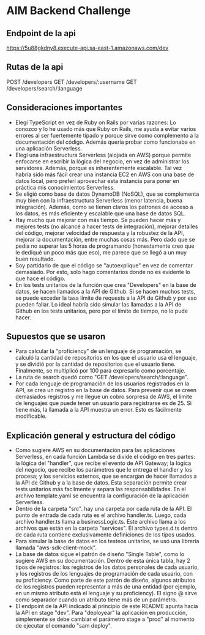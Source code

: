 # AIM Backend Challenge

## Endpoint de la api

https://5u88gkdny8.execute-api.sa-east-1.amazonaws.com/dev

## Rutas de la api

POST /developers
GET /developers/:username
GET /developers/search/:language

## Consideraciones importantes

- Elegí TypeScript en vez de Ruby on Rails por varias razones: Lo conozco y lo he usado más que Ruby on Rails, me ayuda a evitar varios errores al ser fuertemente tipado y porque sirve como complemento a la documentación del código. Además quería probar como funcionaba en una aplicación Serverless.
- Elegí una infraestructura Serverless (alojada en AWS) porque permite enfocarse en escribir la lógica del negocio, en vez de administrar los servidores. Además, porque es inherentemente escalable. Tal vez habría sido más fácil crear una instancia EC2 en AWS con una base de datos local, pero preferí aprovechar esta instancia para poner en práctica mis conocimientos Serverless.
- Se eligió como base de datos DynamoDB (NoSQL), que se complementa muy bien con la infraestructura Serverless (menor latencia, buena integración). Además, como se tienen claros los patrones de acceso a los datos, es más eficiente y escalable que una base de datos SQL. 
- Hay mucho que mejorar con más tiempo. Se pueden hacer más y mejores tests (no alcancé a hacer tests de integración), mejorar detalles del código, mejorar velocidad de respuesta y la robustez de la API, mejorar la documentación, entre muchas cosas más. Pero dado que se pedía no superar las 5 horas de programando (honestamente creo que le dediqué un poco más que eso), me parece que se llegó a un muy buen resultado.
- Soy partidario de que el código se "autoexplique" en vez de comentar demasiado. Por esto, solo hago comentarios donde no es evidente lo que hace el código.
- En los tests unitarios de la función que crea "Developers" en la base de datos, se hacen llamados a la API de Github. Si se hacen muchos tests, se puede exceder la tasa límite de requests a la API de Github y por eso pueden fallar. Lo ideal habría sido simular las llamadas a la API de Github en los tests unitarios, pero por el límite de tiempo, no lo pude hacer.

## Supuestos que se usaron

- Para calcular la "proficiency" de un lenguaje de programación, se calculó la cantidad de repositorios en los que el usuario usa el lenguaje, y se dividió por la cantidad de repositorios que el usuario tiene. Finalmente, se multiplicó por 100 para expresarlo como porcentaje.
- La ruta de search quedó como "GET /developers/search/:language".
- Por cada lenguaje de programación de los usuarios registrados en la API, se crea un registro en la base de datos. Para prevenir que se creen demasiados registros y me llegue un cobro sorpresa de AWS, el límite de lenguajes que puede tener un usuario para registrarse es de 25. Si tiene más, la llamada a la API muestra un error. Esto es fácilmente modificable.

## Explicación general y estructura del código

- Como sugiere AWS en su documentación para las aplicaciones Serverless, en cada función Lambda se divide el código en tres partes: la lógica del "handler", que recibe el evento de API Gateway; la lógica del negocio, que recibe los parámetros que le entrega el handler y los procesa; y los servicios externos, que se encargan de hacer llamados a la API de Github y a la base de datos. Esta separación permite crear tests unitarios más facilmente y separa las responsabilidades. En el archivo template.yaml se encuentra la configuración de la aplicación Serverless.
- Dentro de la carpeta "src". hay una carpeta por cada ruta de la API. El punto de entrada de cada ruta es el archivo handler.ts. Luego, cada archivo handler.ts llama a businessLogic.ts. Este archivo llama a los archivos que están en la carpeta "services". El archivo types.d.ts dentro de cada ruta contiene exclusivamente definiciones de los tipos usados.
- Para simular la base de datos en los testeos unitarios, se usó una librería llamada "aws-sdk-client-mock".
- La base de datos sigue el patrón de diseño "Single Table", como lo sugiere AWS en su documentación. Dentro de esta única tabla, hay 2 tipos de registros: los registros de los datos personales de cada usuario, y los registros de los lenguajes de programación de cada usuario, con su proficiency. Como parte de este patrón de diseño, algunos atributos de los registros pueden representar a más de una entidad (por ejemplo, en un mismo atributo está el lenguaje y su proficiency). El signo @ sirve como separador cuando un atributo tiene más de un parámetro.
- El endpoint de la API indicado al principio de este README apunta hacia la API en stage "dev". Para "deployear" la aplicación en producción, simplemente se debe cambiar el parámetro stage a "prod" al momento de ejecutar el comando "sam deploy".